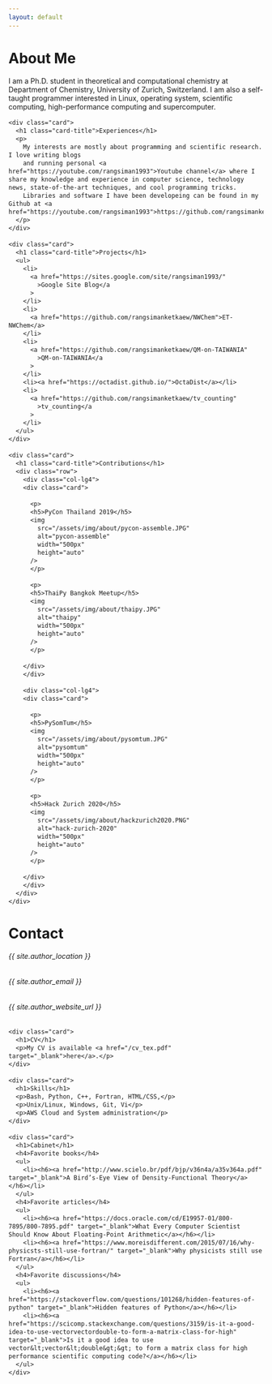 ```yaml
---
layout: default
---
```


<div class="row">
  <div class="col-lg-8">
    <div class="card">
      <h1 class="card-title">About Me</h1>
      <p>
        I am a Ph.D. student in theoretical and computational chemistry at Department of Chemistry, University of Zurich, Switzerland. I am also a self-taught programmer interested in Linux, operating system, scientific computing, high-performance computing and supercomputer.
      </p>
    </div>

    <div class="card">
      <h1 class="card-title">Experiences</h1>
      <p>
        My interests are mostly about programming and scientific research. I love writing blogs
        and running personal <a href="https://youtube.com/rangsiman1993">Youtube channel</a> where I share my knowledge and experience in computer science, technology news, state-of-the-art techniques, and cool programming tricks.
        Libraries and software I have been developeing can be found in my Github at <a href="https://youtube.com/rangsiman1993">https://github.com/rangsimanketkaew</a>.
      </p>
    </div>

    <div class="card">
      <h1 class="card-title">Projects</h1>
      <ul>
        <li>
          <a href="https://sites.google.com/site/rangsiman1993/"
            >Google Site Blog</a
          >
        </li>
        <li>
          <a href="https://github.com/rangsimanketkaew/NWChem">ET-NWChem</a>
        </li>
        <li>
          <a href="https://github.com/rangsimanketkaew/QM-on-TAIWANIA"
            >QM-on-TAIWANIA</a
          >
        </li>
        <li><a href="https://octadist.github.io/">OctaDist</a></li>
        <li>
          <a href="https://github.com/rangsimanketkaew/tv_counting"
            >tv_counting</a
          >
        </li>
      </ul>
    </div>

    <div class="card">
      <h1 class="card-title">Contributions</h1>
      <div class="row">
        <div class="col-lg4">
        <div class="card">

          <p>
          <h5>PyCon Thailand 2019</h5>
          <img
            src="/assets/img/about/pycon-assemble.JPG"
            alt="pycon-assemble"
            width="500px"
            height="auto"
          />
          </p>

          <p>
          <h5>ThaiPy Bangkok Meetup</h5>
          <img
            src="/assets/img/about/thaipy.JPG"
            alt="thaipy"
            width="500px"
            height="auto"
          />
          </p>

        </div>
        </div>

        <div class="col-lg4">
        <div class="card">

          <p>
          <h5>PySomTum</h5>
          <img
            src="/assets/img/about/pysomtum.JPG"
            alt="pysomtum"
            width="500px"
            height="auto"
          />
          </p>

          <p>
          <h5>Hack Zurich 2020</h5>
          <img
            src="/assets/img/about/hackzurich2020.PNG"
            alt="hack-zurich-2020"
            width="500px"
            height="auto"
          />
          </p>

        </div>
        </div>
      </div>
    </div>
  </div>

  <div class="col-lg-4">
    <div class="card">
      <h1>Contact</h1>
      <h6><i class="fas fa-map-marker-alt"></i> {{ site.author_location }}</h6>
      <h6><i class="fas fa-envelope"></i> {{ site.author_email }}</h6>
      <h6><i class="fas fa-link"></i> {{ site.author_website_url }}</h6>
    </div>

    <div class="card">
      <h1>CV</h1>
      <p>My CV is available <a href="/cv_tex.pdf" target="_blank">here</a>.</p>
    </div>

    <div class="card">
      <h1>Skills</h1>
      <p>Bash, Python, C++, Fortran, HTML/CSS,</p>
      <p>Unix/Linux, Windows, Git, Vi</p>
      <p>AWS Cloud and System administration</p>
    </div>

    <div class="card">
      <h1>Cabinet</h1>
      <h4>Favorite books</h4>
      <ul>
        <li><h6><a href="http://www.scielo.br/pdf/bjp/v36n4a/a35v364a.pdf" target="_blank">A Bird’s-Eye View of Density-Functional Theory</a></h6></li>
      </ul>
      <h4>Favorite articles</h4>
      <ul>
        <li><h6><a href="https://docs.oracle.com/cd/E19957-01/800-7895/800-7895.pdf" target="_blank">What Every Computer Scientist Should Know About Floating-Point Arithmetic</a></h6></li>
        <li><h6><a href="https://www.moreisdifferent.com/2015/07/16/why-physicsts-still-use-fortran/" target="_blank">Why physicists still use Fortran</a></h6></li>
      </ul>
      <h4>Favorite discussions</h4>
      <ul>
        <li><h6><a href="https://stackoverflow.com/questions/101268/hidden-features-of-python" target="_blank">Hidden features of Python</a></h6></li>
        <li><h6><a href="https://scicomp.stackexchange.com/questions/3159/is-it-a-good-idea-to-use-vectorvectordouble-to-form-a-matrix-class-for-high" target="_blank">Is it a good idea to use vector&lt;vector&lt;double&gt;&gt; to form a matrix class for high performance scientific computing code?</a></h6></li>
      </ul>
    </div>
  </div>
</div>
